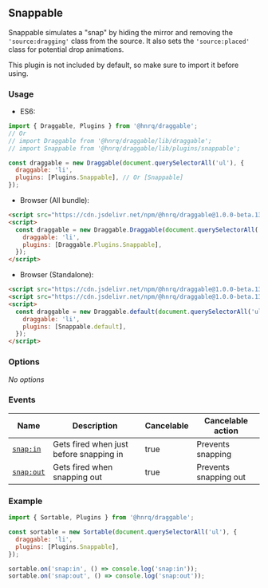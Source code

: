 ## Snappable

Snappable simulates a "snap" by hiding the mirror and removing the `'source:dragging'` class from the source.
It also sets the `'source:placed'` class for potential drop animations.

This plugin is not included by default, so make sure to import it before using.

### Usage

- ES6:

```js
import { Draggable, Plugins } from '@hnrq/draggable';
// Or
// import Draggable from '@hnrq/draggable/lib/draggable';
// import Snappable from '@hnrq/draggable/lib/plugins/snappable';

const draggable = new Draggable(document.querySelectorAll('ul'), {
  draggable: 'li',
  plugins: [Plugins.Snappable], // Or [Snappable]
});
```

- Browser (All bundle):

```html
<script src="https://cdn.jsdelivr.net/npm/@hnrq/draggable@1.0.0-beta.13/lib/draggable.bundle.js"></script>
<script>
  const draggable = new Draggable.Draggable(document.querySelectorAll('ul'), {
    draggable: 'li',
    plugins: [Draggable.Plugins.Snappable],
  });
</script>
```

- Browser (Standalone):

```html
<script src="https://cdn.jsdelivr.net/npm/@hnrq/draggable@1.0.0-beta.13/lib/draggable.js"></script>
<script src="https://cdn.jsdelivr.net/npm/@hnrq/draggable@1.0.0-beta.13/lib/plugins/snappable.js"></script>
<script>
  const draggable = new Draggable.default(document.querySelectorAll('ul'), {
    draggable: 'li',
    plugins: [Snappable.default],
  });
</script>
```

### Options

_No options_

### Events

| Name                  | Description                             | Cancelable | Cancelable action     |
| --------------------- | --------------------------------------- | ---------- | --------------------- |
| [`snap:in`][snapin]   | Gets fired when just before snapping in | true       | Prevents snapping     |
| [`snap:out`][snapout] | Gets fired when snapping out            | true       | Prevents snapping out |

[snapin]: SnappableEvent#snapinevent
[snapout]: SnappableEvent#snapoutevent

### Example

```js
import { Sortable, Plugins } from '@hnrq/draggable';

const sortable = new Sortable(document.querySelectorAll('ul'), {
  draggable: 'li',
  plugins: [Plugins.Snappable],
});

sortable.on('snap:in', () => console.log('snap:in'));
sortable.on('snap:out', () => console.log('snap:out'));
```
